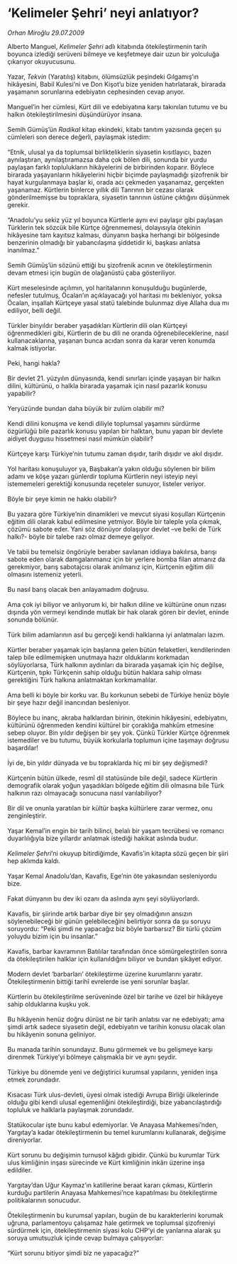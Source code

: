 # ‘Kelimeler Şehri’ neyi anlatıyor?

*Orhan Miroğlu 29.07.2009*

<div class="taraf_structure_2col_1zq">
<div class="margen_n">



 <p>Alberto Manguel, <i>Kelimeler Şehri</i> adlı kitabında ötekileştirmenin tarih boyunca izlediği serüveni bilmeye ve keşfetmeye dair uzun bir yolculuğa çıkarıyor okuyucusunu. <br/><br/>Yazar, <i>Tekvin</i> (Yaratılış) kitabını, ölümsüzlük peşindeki Gılgamış’ın hikâyesini, Babil Kulesi’ni ve Don Kişot’u bize yeniden hatırlatarak, birarada yaşamanın sorunlarına edebiyatın cephesinden cevap arıyor. <br/><br/>Manguel’in her cümlesi, Kürt dili ve edebiyatına karşı takınılan tutumu ve bu halkın ötekileştirilmesini düşündürüyor insana. <br/><br/>Semih Gümüş’ün <i>Radikal</i> kitap ekindeki, kitabı tanıtım yazısında geçen şu cümleleri son derece değerli, paylaşmak istedim: <br/><br/>“Etnik, ulusal ya da toplumsal birlikteliklerin siyasetin kısıtlayıcı, bazen aynılaştıran, aynılaştıramazsa daha çok bölen dili, sonunda bir yurdu paylaşan farklı toplulukların hikâyelerini de birbirinden koparır. Böylece birarada yaşayanların hikâyelerini hiçbir biçimde paylaşmadığı şizofrenik bir hayat kurgulanmaya başlar ki, orada acı çekmeden yaşanamaz, gerçekten yaşanamaz. Kürtlerin binlerce yıllık dili Tanrının bir cezası olarak gönderilmemişse bu topraklara, siyasetin tanrının üstüne çıktığını düşünmek gerekir. <br/><br/>“Anadolu’yu sekiz yüz yıl boyunca Kürtlerle aynı evi paylaşır gibi paylaşan Türklerin tek sözcük bile Kürtçe öğrenmemesi, dolayısıyla ötekinin hikâyesine tam kayıtsız kalması, dünyanın başka herhangi bir bölgesinde benzerinin olmadığı bir yabancılaşma şiddetidir ki, başkası anlatsa inanılmaz.” <br/><br/>Semih Gümüş’ün sözünü ettiği bu şizofrenik acının ve ötekileştirmenin devam etmesi için bugün de olağanüstü çaba gösteriliyor. <br/><br/>Kürt meselesinde açılımın, yol haritalarının konuşulduğu bugünlerde, nefesler tutulmuş, Öcalan’ın açıklayacağı yol haritası mı bekleniyor, yoksa Öcalan, inşallah Kürtçeye yasal statü talebinde bulunmaz diye Allaha dua mı ediliyor, belli değil. <br/><br/>Türkler binyıldır beraber yaşadıkları Kürtlerin dili olan Kürtçeyi öğrenmedikleri gibi, Kürtlerin de bu dili ne oranda öğrenebileceklerine, nasıl kullanacaklarına, yaşanan bunca acıdan sonra da karar veren konumda kalmak istiyorlar. <br/><br/>Peki, hangi hakla? <br/><br/>Bir devlet 21. yüzyılın dünyasında, kendi sınırları içinde yaşayan bir halkın dilini, kültürünü, o halkla birarada yaşamak için nasıl pazarlık konusu yapabilir? <br/><br/>Yeryüzünde bundan daha büyük bir zulüm olabilir mi? <br/><br/>Kendi dilini konuşma ve kendi diliyle toplumsal yaşamını sürdürme özgürlüğü bile pazarlık konusu yapılan bir halktan, bunu yapan bir devlete aidiyet duygusu hissetmesi nasıl mümkün olabilir? <br/><br/>Kürtçeye karşı Türkiye’nin tutumu zaman dışıdır, tarih dışıdır ve akıl dışıdır. <br/><br/>Yol haritası konuşuluyor ya, Başbakan’a yakın olduğu söylenen bir bilim adamı ve köşe yazarı günlerdir topluma Kürtlerin neyi isteyip neyi istememeleri gerektiği konusunda reçeteler sunuyor, listeler veriyor. <br/><br/>Böyle bir şeye kimin ne hakkı olabilir? <br/><br/>Bu yazara göre Türkiye’nin dinamikleri ve mevcut siyasi koşulları Kürtçenin eğitim dili olarak kabul edilmesine yetmiyor. Böyle bir taleple yola çıkmak, çözümü sabote eder. Yani söz dönüyor dolaşıyor devlet –ve belki de Türk halkı?- böyle bir talebe razı olmaz demeye geliyor. <br/><br/>Ve tabii bu temelsiz öngörüyle beraber savlanan iddiaya bakılırsa, barışı sabote eden olarak damgalanmanız için bir yerlere bomba filan atmanız da gerekmiyor, barış sabotajcısı olarak anılmanız için, Kürtçenin eğitim dili olmasını istemeniz yeterli. <br/><br/>Bu nasıl barış olacak ben anlayamadım doğrusu. <br/><br/>Ama çok iyi biliyor ve anlıyorum ki, bir halkın diline ve kültürüne onun rızası dışında yön vermeyi kendinde mutlak bir hak olarak gören bir devlet, eninde sonunda bölünür. <br/><br/>Türk bilim adamlarının asıl bu gerçeği kendi halklarına iyi anlatmaları lazım. <br/><br/>Kürtler beraber yaşamak için başlarına gelen bütün felaketleri, kendilerinden talep bile edilmemişken unutmaya hazır olduklarını korkmadan söylüyorlarsa, Türk halkının aydınları da birarada yaşamak için hiç değilse, Kürtçenin, tıpkı Türkçenin sahip olduğu bütün haklara sahip olması gerektiğini Türk halkına anlatmaktan korkmamalılar. <br/><br/>Ama belli ki böyle bir korku var. Bu korkunun sebebi de Türkiye henüz böyle bir şeye hazır değil inancından besleniyor. <br/><br/>Böylece bu inanç, akraba halklardan birinin, ötekinin hikâyesini, edebiyatını, kültürünü öğrenmeden kendini kültürel bir çoraklığa mahkûm etmesine sebep oluyor. Bin yıldır değişen bir şey yok. Çünkü Türkler Kürtçe öğrenmek istemediler ve bu tutumu, büyük korkularla toplumun içine taşımayı doğrusu başardılar! <br/><br/>İyi de, bin yıldır dünyada ve bu topraklarda hiç mi bir şey değişmedi? <br/><br/>Kürtçenin bütün ülkede, resmî dil statüsünde bile değil, sadece Kürtlerin demografik olarak yoğun yaşadıkları bölgede eğitim dili olmasına bile Türk halkının razı olmayacağı sonucuna nasıl varılabiliyor? <br/><br/>Bir dil ve onunla yaratılan bir kültür başka kültürlere zarar vermez, onu zenginleştirir. <br/><br/>Yaşar Kemal’in engin bir tarih bilinci, belalı bir yaşam tecrübesi ve romancı duyarlılığıyla bize yıllardır anlatmak istediği hakikat aslında budur.<i> <br/><br/>Kelimeler Şehri</i>’ni okuyup bitirdiğimde, Kavafis’in kitapta sözü geçen bir şiiri hep aklımda kaldı. <br/><br/>Yaşar Kemal Anadolu’dan, Kavafis, Ege’nin öte yakasından sesleniyordu bize. <br/><br/>Fakat dünyanın bu dev iki ozanı da aslında aynı şeyi söylüyorlardı. <br/><br/>Kavafis, bir şiirinde artık barbar diye bir şey olmadığının ansızın söylenebileceği bir günün gelebileceğini belirtiyor sonra da şu soruyu soruyordu: “Peki şimdi ne yapacağız biz böyle barbarsız? Bir türlü çözüm yoluydu bizim için bu insanlar.” <br/><br/>Kavafis, barbar kavramının Batılılar tarafından önce sömürgeleştirilen sonra da ötekileştirilen halklar için kullanıldığını biliyor ve bundan şikâyet ediyor. <br/><br/>Modern devlet ‘barbarları’ ötekileştirme üzerine kurumlarını yaratır. Ötekileştirmenin bittiği tarihî evrelerde ise yeni sorunlar başlar. <br/><br/>Kürtlerin bu ötekileştirilme serüveninde özel bir tarihe ve özel bir hikâyeye sahip olduklarına kuşku yok. <br/><br/>Bu hikâyenin henüz doğru dürüst ne bir tarih anlatısı var ne edebiyatı; ama şimdi artık sadece siyasetin değil, edebiyatın ve tarihin konusu olacak olan bu hikâyenin sonuna geliniyor. <br/><br/>Bu manada tarihin sonundayız. Bunu görmemek ve bu gelişmeye karşı direnmek Türkiye’yi bölmeye çalışmakla bir ve aynı şeydir. <br/><br/>Türkiye bu dönemde yeni ve değiştirici kurumsal yapılarını, yeniden inşa etmek zorundadır. <br/><br/>Kısacası Türk ulus-devleti, üyesi olmak istediği Avrupa Birliği ülkelerinde olduğu gibi kendi ulusal egemenliğini ötekileştirdiği, bize yabancılaştırdığı topluluk ve halklarla paylaşmak zorundadır. <br/><br/>Statükocular işte bunu kabul edemiyorlar. Ve Anayasa Mahkemesi’nden, Yargıtay’a kadar ötekileştirmenin bu temel kurumlarını kullanarak, değişime direniyorlar. <br/><br/>Kürt sorunu bu değişimin turnusol kâğıdı gibidir. Çünkü bu kurumlar Türk ulus kimliğinin inşası sürecinde ve Kürt kimliğinin inkârı üzerine inşa edildiler. <br/><br/>Yargıtay’dan Uğur Kaymaz’ın katillerine beraat kararı çıkması, Kürtlerin kurduğu partilerin Anayasa Mahkemesi’nce kapatılması bu ötekileştirme politikalarının sonucudur. <br/><br/>Ötekileştirmenin bu kurumsal yapıları, bugün de bu karakterlerini korumak uğruna, parlamentoyu çalışamaz hale getirmek ve toplumsal şizofreniyi sürdürmek için, ötekileştirmenin siyasi kolu CHP’yi de yanlarına alarak şu soruya umutsuzluk içinde cevap bulmaya çalışıyorlar: <br/><br/>“Kürt sorunu bitiyor şimdi biz ne yapacağız?”</p>
<br/>
<br/>
<br/>



<br/>


<div id="taraf_not">
</div>

</div>


</div>
